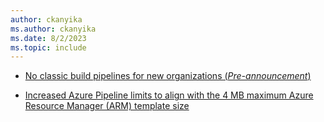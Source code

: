 ```yaml
---
author: ckanyika
ms.author: ckanyika
ms.date: 8/2/2023
ms.topic: include
---
```


- [No classic build pipelines for new organizations (_Pre-announcement_)](#no-classic-build-pipelines-for-new-organizations-pre-announcement)

- [Increased Azure Pipeline limits to align with the 4 MB maximum Azure Resource Manager (ARM) template size](#increased-azure-pipeline-limits-to-align-with-the-4-mb-maximum-azure-resource-manager-arm-template-size)
